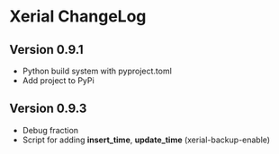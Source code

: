 # Xerial ChangeLog

## Version 0.9.1
- Python build system with pyproject.toml
- Add project to PyPi

## Version 0.9.3
- Debug fraction
- Script for adding __insert_time__, __update_time__ (xerial-backup-enable)